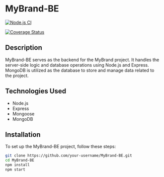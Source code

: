# MyBrand-BE

[![Node.js CI](https://github.com/Heisjabo/MyBrand-BE/actions/workflows/workflow.yml/badge.svg)](https://github.com/Heisjabo/MyBrand-BE/actions/workflows/workflow.yml)

[![Coverage Status](https://coveralls.io/repos/github/Heisjabo/MyBrand-BE/badge.svg?branch=develop)](https://coveralls.io/github/Heisjabo/MyBrand-BE?branch=develop)

## Description

MyBrand-BE serves as the backend for the MyBrand project. It handles the server-side logic and database operations using Node.js and Express. MongoDB is utilized as the database to store and manage data related to the project.

## Technologies Used

- Node.js
- Express
- Mongoose
- MongoDB

## Installation

To set up the MyBrand-BE project, follow these steps:

```bash
git clone https://github.com/your-username/MyBrand-BE.git
cd MyBrand-BE
npm install
npm start


